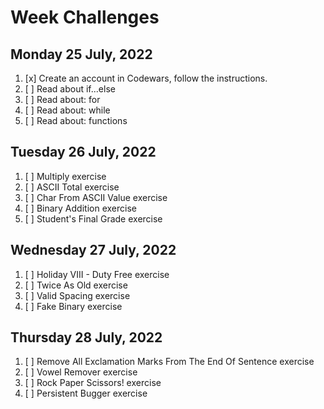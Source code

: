 # Week Challenges

## Monday 25 July, 2022
1. [x] Create an account in Codewars, follow the instructions.
2. [ ] Read about if...else
3. [ ] Read about: for
4. [ ] Read about: while
5. [ ] Read about: functions

## Tuesday 26 July, 2022
1. [ ] Multiply exercise
2. [ ] ASCII Total exercise
3. [ ] Char From ASCII Value exercise
4. [ ] Binary Addition exercise
5. [ ] Student's Final Grade exercise

## Wednesday 27 July, 2022
1. [ ] Holiday VIII - Duty Free exercise
2. [ ] Twice As Old exercise
3. [ ] Valid Spacing exercise
4. [ ] Fake Binary exercise

## Thursday 28 July, 2022
1. [ ] Remove All Exclamation Marks From The End Of Sentence exercise
2. [ ] Vowel Remover exercise
3. [ ] Rock Paper Scissors! exercise
4. [ ] Persistent Bugger exercise

